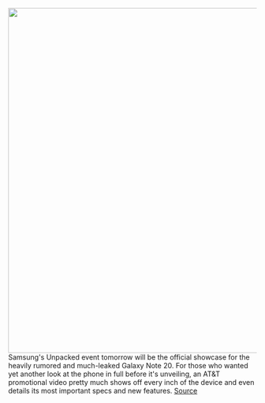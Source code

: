 <img src='https://cdn.vox-cdn.com/thumbor/9ZAnoXMi7gdYET_CbkttYBtfbvo=/0x0:720x473/1200x800/filters:focal(403x184:517x298)/cdn.vox-cdn.com/uploads/chorus_image/image/67155890/s20__1_.0.jpg' width='700px' /><br/>
Samsung's Unpacked event tomorrow will be the official showcase for the heavily rumored and much-leaked Galaxy Note 20. For those who wanted yet another look at the phone in full before it's unveiling, an AT&T promotional video pretty much shows off every inch of the device and even details its most important specs and new features.
<a href='https://www.theverge.com/2020/8/4/21354595/samsung-galaxy-note-20-ultra-5g-leak-att-video-specs-new-features'> Source <a/>